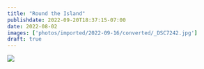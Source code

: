 ```yaml
---
title: "Round the Island"
publishdate: 2022-09-20T18:37:15-07:00
date: 2022-08-02
images: ['photos/imported/2022-09-16/converted/_DSC7242.jpg']
draft: true
---
```


![](photos/imported/2022-05-31/converted/DSC05839.jpg)